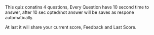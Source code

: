 This quiz conatins 4 questions, Every Question have 10 second time to answer, after 10 sec opted/not answer will be saves as respone automatically.

At last it will share your current score, Feedback and Last Score.
